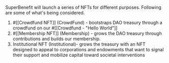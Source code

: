 SuperBenefit will launch a series of NFTs for different purposes. Following are some of what's being considered.
1. #[[Crowdfund NFT]]  (CrowdFund) - bootstraps DAO treasury through a crowdfund on our #[[Crowdfund - "Hello World"]] 
2. #[[Membership NFT]] (Membership) - grows the DAO treasury through contributions and builds our membership.
3. Institutional NFT (Institutional)- grows the treasury with an NFT designed to appeal to corporations and endowments that want to signal their support and mobilize capital toward societal interventions
